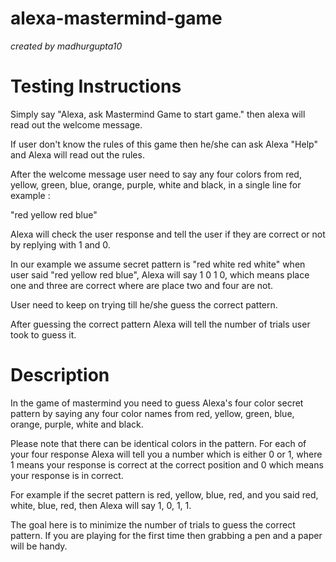 # alexa-mastermind-game

_created by madhurgupta10_

# Testing Instructions
Simply say "Alexa, ask Mastermind Game to start game." then alexa will read out the welcome message. 

If user don't know the rules of this game then he/she can ask Alexa "Help" and Alexa will read out the rules.

After the welcome message user need to say any four colors from red, yellow, green, blue, orange, purple, white and black, in a single line for example :

"red yellow red blue"

Alexa will check the user response and tell the user if they are correct or not by replying with 1 and 0.

In our example we assume secret pattern is "red white red white" when user said "red yellow red blue", Alexa will say 1 0 1 0, which means place one and three are correct where are place two and four are not.

User need to keep on trying till he/she guess the correct pattern.

After guessing the correct pattern Alexa will tell the number of trials user took to guess it.

# Description

In the game of mastermind you need to guess Alexa's four color secret pattern by saying any four color names from red, yellow, green, blue, orange, purple, white and black. 

Please note that there can be identical colors in the pattern. For each of your four response Alexa will tell you a number which is either 0 or 1, where 1 means your response is correct at the correct position and 0 which means your response is in correct. 

For example if the secret pattern is red, yellow, blue, red, and you said red, white, blue, red, then Alexa will say 1, 0, 1, 1. 

The goal here is to minimize the number of trials to guess the correct pattern. If you are playing for the first time then grabbing a pen and a paper will be handy.
